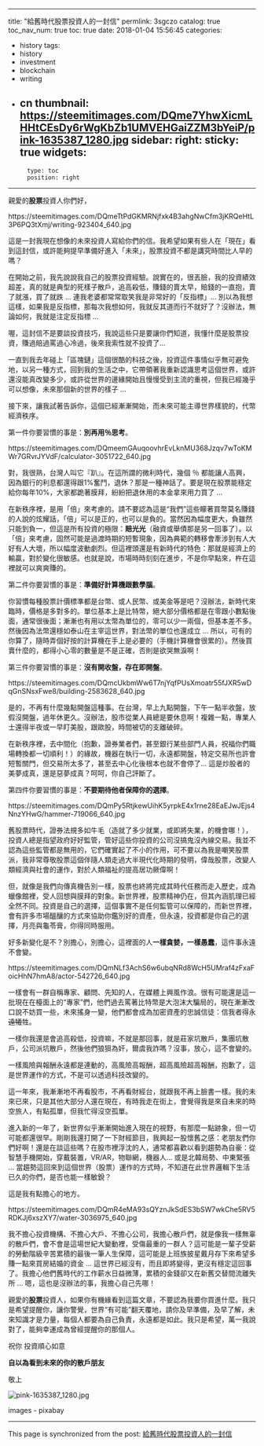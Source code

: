 
---
title: "給舊時代股票投資人的一封信"
permlink: 3sgczo
catalog: true
toc_nav_num: true
toc: true
date: 2018-01-04 15:56:45
categories:
- history
tags:
- history
- investment
- blockchain
- writing
- cn
thumbnail: https://steemitimages.com/DQme7YhwXicmLHHtCEsDy6rWgKbZb1UMVEHGaiZZM3bYeiP/pink-1635387_1280.jpg
sidebar:
    right:
        sticky: true
widgets:
    -
        type: toc
        position: right
---


親愛的**股票**投資人你們好，

<div class='pull-right'>https://steemitimages.com/DQmeTtPdGKMRNjfxk4B3ahgNwCfm3jKRQeHtL3P6PQ3tXmj/writing-923404_640.jpg</div>

這是一封我現在想像的未來投資人寫給你們的信。我希望如果有些人在「現在」看到這封信，或許能夠提早準備好進入「未來」，股票投資不都是講究時間比人早的嗎？

在開始之前，我先說說我自己的股票投資經驗。說實在的，很丟臉，我的投資績效超差，真的就是典型的死樣子散戶，追高殺低，賺錢的賣太早，賠錢的一直抱，賣了就漲，買了就跌 ... 連我老婆都常常取笑我是非常好的「反指標」... 別以為我想這樣，如果我是反指標，那每次我想如何，我就反其道而行不就好了？沒辦法，無論如何，我就是注定反指標 ... 

喔，這封信不是要談投資技巧，我說這些只是要讓你們知道，我懂什麼是股票投資，賺過賠過罵過心冷過，後來我索性就不投資了... 

一直到我去年碰上「區塊鏈」這個很酷的科技之後，投資這件事情似乎無可避免地，以另一種方式，回到我的生活之中，它帶領著我重新認識思考這個世界，或許還沒能真改變多少，或許從世界的邊緣開始且慢慢受到主流的重視，但我已經幾乎可以想像，未來那個新的世界的樣子 ... 

接下來，讓我試著告訴你，這個已經漸漸開始，而未來可能主導世界樣貌的，代幣經濟秩序。

第一件你要習慣的事是：**別再用％思考**。

<div class='pull-right'>https://steemitimages.com/DQmeemGAuqoovhrEvLknMU368Jzqv7wToKMWr7GRvrJYVdF/calculator-3051722_640.jpg</div>

對，我很熟，台灣人叫它『趴』。在這所謂的微利時代，幾個 ％ 都能讓人高興，因為銀行的利息都還得跟1%奮鬥，退休？那是一種神話了。要是現在股票能穩定給你每年10%，大家都跪著膜拜，紛紛把退休用的本金拿來用力買了 ... 

在新秩序裡，是用「倍」來考慮的。請不要認為這是“我們”這些矇著買幣莫名賺錢的人說的炫耀話，「倍」可以是正的，也可以是負的。當然因為幅度更大，負雖然只能到負一，但這是所有投資的極限：**賠光光**（融資或舉債那是另一回事了）。以「倍」來考慮，固然可能是過渡時期的短暫現象，因為典範的轉移會牽涉到有人大好有人大壞，所以幅度波動劇烈。但這裡頭還是有新時代的特色：那就是經濟上的輸贏，對於變化很敏感。也就是說，市場時時刻刻在進步，不是你早點來，杵在這裡就可以爽爽賺的。

第二件你要習慣的事是：**準備好計算機跟數學腦**。

你習慣每種股票計價標準都是台幣、或人民幣、或美金等是吧？沒辦法，新時代來臨時，價格是多對多的。單位基本上是比特幣，絕大部分價格都是在零跟小數點後面，通常很後面；漸漸也有用以太幣為單位的，零可以少一兩個，但基本差不多。然後因為法幣還穩如泰山在主宰這世界，對法幣的單位也還成立 ... 所以，可有的你算了，隨時弄個好按的計算機在手上是必要的（手機計算機會很累的）。然後買賣什麼的，都得小心零的數量是不是正確，否則是欲哭無淚啊！

第三件你要習慣的事是：**沒有開收盤，存在即開盤**。

<div class='pull-right'>https://steemitimages.com/DQmcUkbmWw6T7njYqfPUsXmoatr55fJXR5wDqGnSNsxFwe8/building-2583628_640.jpg</div>

是的，不再有什麼幾點開盤這種事。在台灣，早上九點開盤，下午一點半收盤，放假沒開盤，過年休更久。沒辦法，股市從業人員總是要休息啊！複雜一點，專業人士還得半夜或一早盯美股，跟歐股，時間被切的支離破碎。

在新秩序裡，去中間化（抱歉，證券業者們，甚至銀行某些部門人員，祝福你們職場轉換都一切順利！）的緣故，機器在執行一切，永遠都開盤，特定交易所也許會短暫關門，但交易所太多了，甚至去中心化後根本也就不會停了... 這是炒股者的美夢成真，還是惡夢成真？呵呵，你自己評斷了。

第四件你要習慣的事是：**不要期待他者保障你的選擇**。

<div class='pull-right'>https://steemitimages.com/DQmPy5RtjkewUihK5yrpkE4x1rne28EaEJwJEjs4NnzYHwG/hammer-719066_640.jpg</div>

舊股票時代，證券法規多如牛毛（造就了多少就業，或即將失業，的機會哪！），投資人總是指望政府好好監管，管好這些你投資的公司沒搞鬼沒內線交易。我並不認為這些監管都是無用的，它們確實起了不小的作用，可不要以為我是嘲笑股票派，我非常尊敬股票這個伴隨人類走過大半現代化時期的發明，偉哉股票，改變人類經濟與社會的運作，對於人類福祉的提高居功厥偉啊！

但，就像是我們向傳真機告別一樣，股票也終將完成其時代任務而走入歷史，成為蠟像館裡，受人回想與膜拜的對象。新世界裡，股票精神仍在，但其內涵肌理已經全然不同。投資是自己的選擇，這個事實不是任何監管可以保障的，而新世界裡，會有許多市場醞釀的方式來協助你鑑別好的資產，但永遠，投資都是你自己的選擇，月亮與龜苓膏，你得同時服用。

好多新變化是不？別擔心，別擔心，這裡面的人**一樣貪婪，一樣愚蠢**，這件事永遠不會變。

<div class='pull-right'>https://steemitimages.com/DQmNLf3AchS6w6ubqNRd8WcH5UMraf4zFxaFoicHhN7hmA8/actor-542726_640.jpg</div>

一樣會有一群自稱專家、顧問、先知的人，在媒體上興風作浪。很有可能還是這一批現在在檯面上的“專家”們，他們過去罵著比特幣是大泡沫大騙局的，現在漸漸改口說不妨買一些，未來搖身一變，他們都會成為加密資產的忠誠信徒：信我者得永<del>遠犧</del>牲。

一樣你我還是會追高殺低，投資嘛，不就是那回事，就是莊家坑散戶，集團坑散戶，公司派坑散戶，然後他們狼狽為奸，爾虞我詐嗎？沒事，放心，這不會變的。

一樣風險與報酬永遠都是連動的，高風險高報酬，超高風險超高報酬，抱歉了，這是世界運作的方式，不是可以透過科技改變的。

這一年來，我漸漸地不再看股市，不再看財經台，就跟我不再上臉書一樣。我的未來已來，只是其他大部分人還在現在，有時我走在街上，會覺得我是來自未來的時空旅人，有點孤單，但我忙得沒空孤單。

進入新的一年了，新世界似乎漸漸開始進入現在的視野，有那麼一點跡象，但一切可能都還很早。剛剛我還打開了一下財經節目，我興起一股懷舊之感：老朋友們你們好啊！還是在談這些嗎？在股市裡浮沈的人，通常都喜歡以看到趨勢為自豪：從智慧手機開始，穿戴裝置，VR/AR，物聯網，機器人... 或是北韓局勢、中東緊張 ... 當趨勢這回來到這個世界（股票）運作的方式時，不知道在此世界邏輯下生活已久的你們，是否也能一樣敏銳？

這是我有點擔心的地方。

<div class='pull-right'>https://steemitimages.com/DQmR4eMA93sQYznJkSdES3bSW7wkChe5RV5RDKJj6xszXY7/water-3036975_640.jpg</div>

我不擔心投資機構、不擔心大戶、不擔心公司，我擔心散戶們，就是像我一樣無辜的散戶們，會不會是這場世紀大變動裡，受傷最重的一群人？這可能是一輩子受薪的勞動階級辛苦累積的最後一筆人生保障，這可能是上班族披星戴月存下來希望多賺一點來買房結婚的資金 ... 這世界已經沒有，而且即將變得，更沒有穩定這回事了。我擔心他們舊時代的工作薪水日益微薄，累積的金錢卻又在新舊交替間流離失所 ... 嗯，這也是沒辦法的事，我擔心自己先哪！

親愛的**股票**投資人，如果你有機緣看到這篇文章，不要認為我要你買進什麼。我只是希望提醒你，讓你警覺，世界“有可能”翻天覆地，請你及早準備，及早了解，未來知識才是力量，每個人都要為自己負責，永遠都是如此。我只是希望，萬一我說對了，能夠幸運成為曾經提醒你的那個人。


祝你  投資順心如意

**自以為看到未來的你的散戶朋友**

敬上

![pink-1635387_1280.jpg](https://steemitimages.com/DQme7YhwXicmLHHtCEsDy6rWgKbZb1UMVEHGaiZZM3bYeiP/pink-1635387_1280.jpg)

images - pixabay

- - -

This page is synchronized from the post: [給舊時代股票投資人的一封信](https://steemit.com/@deanliu/3sgczo)
